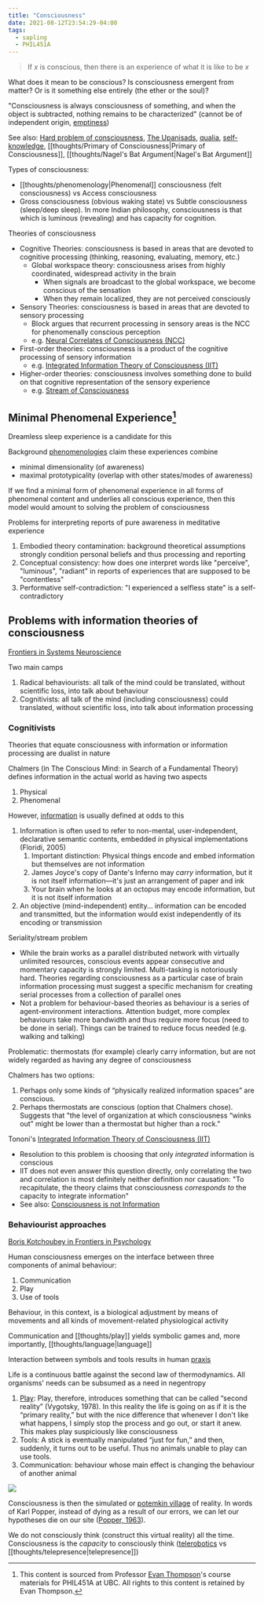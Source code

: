 ```yaml
---
title: "Consciousness"
date: 2021-08-12T23:54:29-04:00
tags:
  - sapling
  - PHIL451A
---
```


> If $x$ is conscious, then there is an experience of what it is like to be $x$

What does it mean to be conscious? Is consciousness emergent from matter? Or is it something else entirely (the ether or the soul)?

"Consciousness is always consciousness of something, and when the object is subtracted, nothing remains to be characterized" (cannot be of independent origin, [emptiness](thoughts/emptiness.md))

See also: [Hard problem of consciousness](thoughts/Hard%20problem%20of%20consciousness.md), [The Upanisads](thoughts/The%20Upanisads.md), [qualia](thoughts/qualia.md), [self-knowledge](thoughts/self-knowledge.md), [[thoughts/Primary of Consciousness|Primary of Consciousness]], [[thoughts/Nagel's Bat Argument|Nagel's Bat Argument]]

Types of consciousness:

- [[thoughts/phenomenology|Phenomenal]] consciousness (felt consciousness) vs Access consciousness
- Gross consciousness (obvious waking state) vs Subtle consciousness (sleep/deep sleep). In more Indian philosophy, consciousness is that which is luminous (revealing) and has capacity for cognition.

Theories of consciousness

- Cognitive Theories: consciousness is based in areas that are devoted to cognitive processing (thinking, reasoning, evaluating, memory, etc.)
  - Global workspace theory: consciousness arises from highly coordinated, widespread activity in the brain
    - When signals are broadcast to the global workspace, we become conscious of the sensation
    - When they remain localized, they are not perceived consciously
- Sensory Theories: consciousness is based in areas that are devoted to sensory processing
  - Block argues that recurrent processing in sensory areas is the NCC for phenomenally conscious perception
  - e.g. [Neural Correlates of Consciousness (NCC)](<thoughts/Neural%20Correlates%20of%20Consciousness%20(NCC).md>)
- First-order theories: consciousness is a product of the cognitive processing of sensory information
  - e.g. [Integrated Information Theory of Consciousness (IIT)](<thoughts/Integrated%20Information%20Theory%20of%20Consciousness%20(IIT).md>)
- Higher-order theories: consciousness involves something done to build on that cognitive representation of the sensory experience
  - e.g. [Stream of Consciousness](thoughts/Stream%20of%20Consciousness.md)

## Minimal Phenomenal Experience[^1]

Dreamless sleep experience is a candidate for this

Background [phenomenologies](thoughts/phenomenology.md) claim these experiences combine

- minimal dimensionality (of awareness)
- maximal prototypicality (overlap with other states/modes of awareness)

If we find a minimal form of phenomenal experience in all forms of phenomenal content and underlies all conscious experience, then this model would amount to solving the problem of consciousness

Problems for interpreting reports of pure awareness in meditative experience

1. Embodied theory contamination: background theoretical assumptions strongly condition personal beliefs and thus processing and reporting
2. Conceptual consistency: how does one interpret words like "perceive", "luminous", "radiant" in reports of experiences that are supposed to be "contentless"
3. Performative self-contradiction: "I experienced a selfless state" is a self-contradictory

## Problems with information theories of consciousness

[Frontiers in Systems Neuroscience](https://www.frontiersin.org/articles/10.3389/fnsys.2014.00225/full)

Two main camps

1. Radical behaviourists: all talk of the mind could be translated, without scientific loss, into talk about behaviour
2. Cognitivists: all talk of the mind (including consciousness) could translated, without scientific loss, into talk about information processing

### Cognitivists

Theories that equate consciousness with information or information processing are dualist in nature

Chalmers (in The Conscious Mind: in Search of a Fundamental Theory) defines information in the actual world as having two aspects

1. Physical
2. Phenomenal

However, [information](thoughts/information.md) is usually defined at odds to this

1. Information is often used to refer to non-mental, user-independent, declarative semantic contents, embedded _in_ physical implementations (Floridi, 2005)
   1. Important distinction: Physical things encode and embed information but themselves are not information
   2. James Joyce's copy of Dante's Inferno may _carry_ information, but it is not itself information—it's just an arrangement of paper and ink
   3. Your brain when he looks at an octopus may encode information, but it is not itself information
2. An objective (mind-independent) entity... information can be encoded and transmitted, but the information would exist independently of its encoding or transmission

Seriality/stream problem

- While the brain works as a parallel distributed network with virtually unlimited resources, conscious events appear consecutive and momentary capacity is strongly limited. Multi-tasking is notoriously hard. Theories regarding consciousness as a particular case of brain information processing must suggest a specific mechanism for creating serial processes from a collection of parallel ones
- Not a problem for behaviour-based theories as behaviour is a series of agent-environment interactions. Attention budget, more complex behaviours take more bandwidth and thus require more focus (need to be done in serial). Things can be trained to reduce focus needed (e.g. walking and talking)

Problematic: thermostats (for example) clearly carry information, but are not widely regarded as having any degree of consciousness

Chalmers has two options:

1. Perhaps only some kinds of “physically realized information spaces” are conscious.
2. Perhaps thermostats are conscious (option that Chalmers chose). Suggests that "the level of organization at which consciousness “winks out” might be lower than a thermostat but higher than a rock."

Tononi's [Integrated Information Theory of Consciousness (IIT)](<thoughts/Integrated%20Information%20Theory%20of%20Consciousness%20(IIT).md>)

- Resolution to this problem is choosing that only _integrated_ information is conscious
- IIT does not even answer this question directly, only correlating the two and correlation is most definitely neither definition nor causation: "To recapitulate, the theory claims that consciousness _corresponds to_ the capacity to integrate information"
- See also: [Consciousness is not Information](thoughts/Consciousness%20is%20not%20Information.md)

### Behaviourist approaches

[Boris Kotchoubey in Frontiers in Psychology](https://www.frontiersin.org/articles/10.3389/fpsyg.2018.00567/full)

Human consciousness emerges on the interface between three components of animal behaviour:

1. Communication
2. Play
3. Use of tools

Behaviour, in this context, is a biological adjustment by means of movements and all kinds of movement-related physiological activity

Communication and [[thoughts/play]] yields symbolic games and, more importantly, [[thoughts/language|language]]

Interaction between symbols and tools results in human [praxis](thoughts/praxis.md)

Life is a continuous battle against the second law of thermodynamics. All organisms' needs can be subsumed as a need in negentropy

1. [Play](thoughts/play.md): Play, therefore, introduces something that can be called “second reality” (Vygotsky, 1978). In this reality the life is going on as if it is the “primary reality,” but with the nice difference that whenever I don't like what happens, I simply stop the process and go out, or start it anew. This makes play suspiciously like consciousness
2. Tools: A stick is eventually manipulated “just for fun,” and then, suddenly, it turns out to be useful. Thus no animals unable to play can use tools.
3. Communication: behaviour whose main effect is changing the behaviour of another animal

![](thoughts/images/Sources%20of%20consciousness.png)

Consciousness is then the simulated or [potemkin village](thoughts/potemkin%20village.md) of reality. In words of Karl Popper, instead of dying as a result of our errors, we can let our hypotheses die on our site ([Popper, 1963](https://www.frontiersin.org/articles/10.3389/fpsyg.2018.00567/full#B143)).

We do not consciously think (construct this virtual reality) all the time. Consciousness is the _capacity_ to consciously think ([telerobotics](thoughts/telerobotics.md) vs [[thoughts/telepresence|telepresence]])

[^1]: This content is sourced from Professor [Evan Thompson](https://evanthompson.me/)'s course materials for PHIL451A at UBC. All rights to this content is retained by Evan Thompson.
